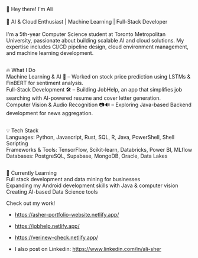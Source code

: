 👋 Hey there! I'm Ali\
\
🚀 AI & Cloud Enthusiast | Machine Learning | Full-Stack Developer\
\
I'm a 5th-year Computer Science student at Toronto Metropolitan University, passionate about building scalable AI and cloud solutions. My expertise includes CI/CD pipeline design, cloud environment management, and machine learning development.
##
🔥 What I Do\
Machine Learning & AI 🤖 – Worked on stock price prediction using LSTMs & FinBERT for sentiment analysis.\
Full-Stack Development 🛠️ – Building JobHelp, an app that simplifies job searching with AI-powered resume and cover letter generation.\
Computer Vision & Audio Recognition 📷🔊 – Exploring Java-based Backend development for news aggregation.
##
💡 Tech Stack\
Languages: Python, Javascript, Rust, SQL, R, Java, PowerShell, Shell Scripting\
Frameworks & Tools: TensorFlow, Scikit-learn, Databricks, Power BI, MLflow\
Databases: PostgreSQL, Supabase, MongoDB, Oracle, Data Lakes
##
🌱 Currently Learning\
Full stack development and data mining for businesses\
Expanding my Android development skills with Java & computer vision\
Creating AI-based Data Science tools

Check out my work!
- https://asher-portfolio-website.netlify.app/
- https://jobhelp.netlify.app/
- https://verinew-check.netlify.app/

- I also post on Linkedin: https://www.linkedin.com/in/ali-sher
